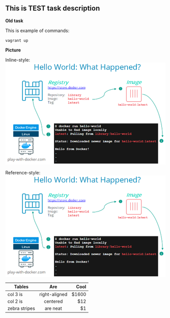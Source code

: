 
## This is TEST task description

**Old task**

This is example of commands:
```
vagrant up
```


**Picture**

Inline-style: 
![This is Inline style](https://github.com/propalparolnapervom/OVERALL/blob/master/Pictures/test.PNG "Just example of Inline style")



Reference-style: 
![This is Reference style][xburser_logo]

[xburser_logo]: https://github.com/propalparolnapervom/OVERALL/blob/master/Pictures/test.PNG "Same, but Reference style"



| Tables        | Are           | Cool  |
| ------------- |:-------------:| -----:|
| col 3 is      | right-aligned | $1600 |
| col 2 is      | centered      |   $12 |
| zebra stripes | are neat      |    $1 |

